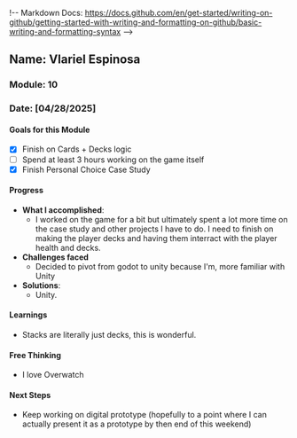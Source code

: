 !-- Markdown Docs: https://docs.github.com/en/get-started/writing-on-github/getting-started-with-writing-and-formatting-on-github/basic-writing-and-formatting-syntax -->
## Name: Vlariel Espinosa
### Module: 10

<!-- Repeat the below as needed-->
### Date: [04/28/2025]

#### Goals for this Module
- [X] Finish on Cards + Decks logic
- [ ] Spend at least 3 hours working on the game itself
- [X] Finish Personal Choice Case Study

#### Progress
- **What I accomplished**:
  - I worked on the game for a bit but ultimately spent a lot more time on the case study and other projects I have to do. I need to finish on making the player decks and having them interract with the player health and decks.
- **Challenges faced**
  - Decided to pivot from godot to unity because I'm, more familiar with Unity
- **Solutions**:
  - Unity.

#### Learnings
- Stacks are literally just decks, this is wonderful. 

#### Free Thinking
- I love Overwatch

#### Next Steps
- Keep working on digital prototype (hopefully to a point where I can actually present it as a prototype by then end of this weekend)
